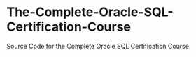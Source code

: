 # The-Complete-Oracle-SQL-Certification-Course
Source Code for the Complete Oracle SQL Certification Course 

